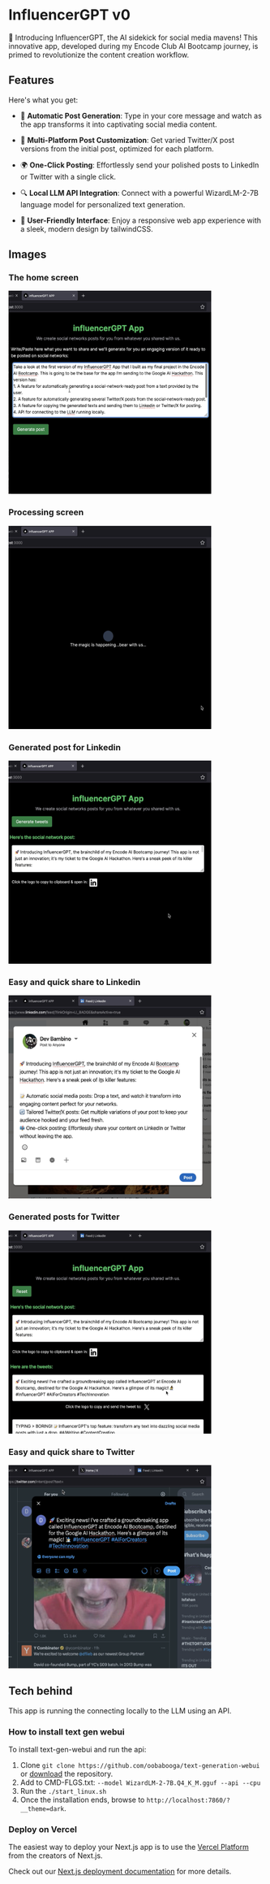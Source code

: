 # InfluencerGPT v0
🚀 Introducing InfluencerGPT, the AI sidekick for social media mavens! This innovative app, developed during my Encode Club AI Bootcamp journey, is primed to revolutionize the content creation workflow. 

## Features
Here's what you get:

- 📝 **Automatic Post Generation**: Type in your core message and watch as the app transforms it into captivating social media content.

- 🔄 **Multi-Platform Post Customization**: Get varied Twitter/X post versions from the initial post, optimized for each platform.

- 🌍 **One-Click Posting**: Effortlessly send your polished posts to LinkedIn or Twitter with a single click.

- 🔍 **Local LLM API Integration**: Connect with a powerful WizardLM-2-7B language model for personalized text generation.

- 🎉 **User-Friendly Interface**: Enjoy a responsive web app experience with a sleek, modern design by tailwindCSS.

## Images

### The home screen
<img src="res/influGPT-1.png" width="400" height="400">

### Processing screen
<img src="res/influGPT-2.png" width="400" height="400">

### Generated post for Linkedin
<img src="res/influGPT-3.png" width="400" height="400">

### Easy and quick share to Linkedin
<img src="res/influGPT-4.png" width="400" height="400">

### Generated posts for Twitter
<img src="res/influGPT-5.png" width="400" height="400">

### Easy and quick share to Twitter
<img src="res/influGPT-6.png" width="400" height="400">

## Tech behind

This app is running the connecting locally to the LLM using an API.

### How to install text gen webui

To install text-gen-webui and run the api: 
1) Clone `git clone https://github.com/oobabooga/text-generation-webui` or [download](https://github.com/oobabooga/text-generation-webui/archive/refs/heads/main.zip) the repository.
2) Add to CMD-FLGS.txt: `--model WizardLM-2-7B.Q4_K_M.gguf --api --cpu`
3) Run the `./start_linux.sh`
4) Once the installation ends, browse to `http://localhost:7860/?__theme=dark`.

### Deploy on Vercel

The easiest way to deploy your Next.js app is to use the [Vercel Platform](https://vercel.com/new?utm_medium=default-template&filter=next.js&utm_source=create-next-app&utm_campaign=create-next-app-readme) from the creators of Next.js.

Check out our [Next.js deployment documentation](https://nextjs.org/docs/deployment) for more details.
